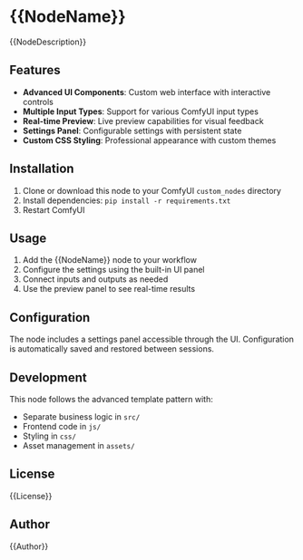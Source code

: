 # {{NodeName}}

{{NodeDescription}}

## Features

- **Advanced UI Components**: Custom web interface with interactive controls
- **Multiple Input Types**: Support for various ComfyUI input types
- **Real-time Preview**: Live preview capabilities for visual feedback
- **Settings Panel**: Configurable settings with persistent state
- **Custom CSS Styling**: Professional appearance with custom themes

## Installation

1. Clone or download this node to your ComfyUI `custom_nodes` directory
2. Install dependencies: `pip install -r requirements.txt`
3. Restart ComfyUI

## Usage

1. Add the {{NodeName}} node to your workflow
2. Configure the settings using the built-in UI panel
3. Connect inputs and outputs as needed
4. Use the preview panel to see real-time results

## Configuration

The node includes a settings panel accessible through the UI. Configuration is automatically saved and restored between sessions.

## Development

This node follows the advanced template pattern with:
- Separate business logic in `src/`
- Frontend code in `js/`
- Styling in `css/`
- Asset management in `assets/`

## License

{{License}}

## Author

{{Author}}